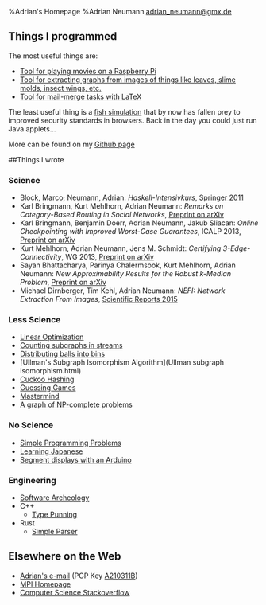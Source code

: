 %Adrian's Homepage
%Adrian Neumann adrian_neumann@gmx.de

## Things I programmed

The most useful things are:

* [Tool for playing movies on a Raspberry Pi](https://github.com/adrianN/MovieThingy)
* [Tool for extracting graphs from images of things like leaves, slime molds, insect wings, etc.](http://nefi.mpi-inf.mpg.de)
* [Tool for mail-merge tasks with LaTeX](https://github.com/adrianN/latex-mailmerge)

The least useful thing is a [fish simulation](http://www.mpi-inf.mpg.de/~aneumann/Fische/) that by now has fallen prey to improved security standards in browsers. Back in the day you could just run Java applets...

More can be found on my [Github page](https://github.com/adrianN?tab=repositories)

##Things I wrote

### Science

* Block, Marco; Neumann, Adrian: *Haskell-Intensivkurs*, [Springer 2011](http://www.springerlink.com/content/978-3-642-04717-6)
* Karl Bringmann, Kurt Mehlhorn, Adrian Neumann: *Remarks on Category-Based Routing in Social Networks*, [Preprint on arXiv](http://arxiv.org/abs/1202.2293)
* Karl Bringmann, Benjamin Doerr, Adrian Neumann, Jakub Sliacan: *Online Checkpointing with Improved Worst-Case Guarantees*, ICALP 2013, [Preprint on arXiv](http://arxiv.org/abs/1302.4216)
* Kurt Mehlhorn, Adrian Neumann, Jens M. Schmidt: *Certifying 3-Edge-Connectivity*, WG 2013, [Preprint on arXiv](http://arxiv.org/abs/1211.6553)
* Sayan Bhattacharya, Parinya Chalermsook, Kurt Mehlhorn, Adrian Neumann: *New Approximability Results for the Robust k-Median Problem*, [Preprint on arXiv](http://arxiv.org/abs/1309.4602)
* Michael Dirnberger, Tim Kehl, Adrian Neumann: *NEFI: Network Extraction From Images*, [Scientific Reports 2015](http://www.nature.com/articles/srep15669)

### Less Science

* [Linear Optimization](linear_optimization.html)
* [Counting subgraphs in streams](counting_subgraphs.html)
* [Distributing balls into bins](ballsBins.html)
* [Ullman's Subgraph Isomorphism Algorithm](Ullman subgraph isomorphism.html)
* [Cuckoo Hashing](cuckoo.html)
* [Guessing Games](guessing_games.html)
* [Mastermind](mastermind.html)
* [A graph of NP-complete problems](npc/npc.html)

### No Science

* [Simple Programming Problems](programming_problems.html)
* [Learning Japanese](learning_japanese.html)
* [Segment displays with an Arduino](arduino_segment_displays.html)

### Engineering

* [Software Archeology](software_archeology.html)
* C++
    * [Type Punning](undefined_behavior.html#type-punning)
* Rust
    * [Simple Parser](rust_parser.html)

## Elsewhere on the Web

* [Adrian's e-mail](mailto:adrian_neumann@gmx.de) (PGP Key [A210311B](http://adriann.github.io/ressources/pub.asc))
* [MPI Homepage](http://www.mpi-inf.mpg.de/~aneumann/)
* [Computer Science Stackoverflow](http://cs.stackexchange.com/users/4736/adriann)
